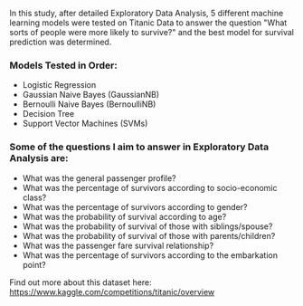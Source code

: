 In this study, after detailed Exploratory Data Analysis, 5 different machine learning models were tested on Titanic Data to answer the question "What sorts of people were more likely to survive?" and the best model for survival prediction was determined. 
  
### Models Tested in Order:
- Logistic Regression
- Gaussian Naive Bayes (GaussianNB)
- Bernoulli Naive Bayes (BernoulliNB)
- Decision Tree
- Support Vector Machines (SVMs)
  
### Some of the questions I aim to answer in Exploratory Data Analysis are:
- What was the general passenger profile?
- What was the percentage of survivors according to socio-economic class?
- What was the percentage of survivors according to gender?
- What was the probability of survival according to age?
- What was the probability of survival of those with siblings/spouse?
- What was the probability of survival of those with parents/children?
- What was the passenger fare survival relationship?
- What was the percentage of survivors according to the embarkation point?

Find out more about this dataset here: https://www.kaggle.com/competitions/titanic/overview
